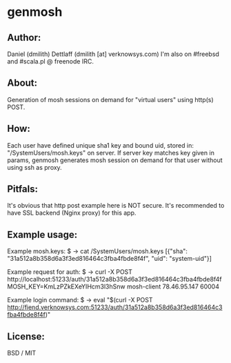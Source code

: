 genmosh
=======


## Author:
Daniel (dmilith) Dettlaff (dmilith [at] verknowsys.com)
I'm also on #freebsd and #scala.pl @ freenode IRC.


## About:
Generation of mosh sessions on demand for "virtual users" using http(s) POST.


## How:
Each user have defined unique sha1 key and bound uid, stored in: "/SystemUsers/mosh.keys" on server.
If server key matches key given in params, genmosh generates mosh session on demand for that user without using ssh as proxy.


## Pitfals:
It's obvious that http post example here is NOT secure. It's recommended to have SSL backend (Nginx proxy) for this app.


## Example usage:

Example mosh.keys:
    $ → cat /SystemUsers/mosh.keys
    [{"sha": "31a512a8b358d6a3f3ed816464c3fba4fbde8f4f", "uid": "system-uid"}]

Example request for auth:
    $ → curl -X POST http://localhost:51233/auth/31a512a8b358d6a3f3ed816464c3fba4fbde8f4f 
    MOSH_KEY=KmLzPZkEXeYIHcm3l3hSnw mosh-client 78.46.95.147 60004
    
Example login command:
    $ → eval "$(curl -X POST http://fiend.verknowsys.com:51233/auth/31a512a8b358d6a3f3ed816464c3fba4fbde8f4f)"


## License:

BSD / MIT
